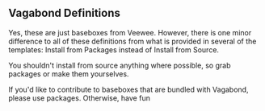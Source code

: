 Vagabond Definitions
--------------------

Yes, these are just baseboxes from Veewee. However, there is one minor
difference to all of these definitions from what is provided in several
of the templates: Install from Packages instead of Install from Source.

You shouldn't install from source anything where possible, so grab
packages or make them yourselves.

If you'd like to contribute to baseboxes that are bundled with Vagabond,
please use packages. Otherwise, have fun
